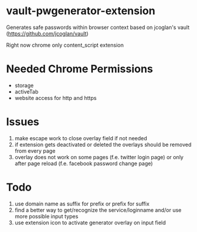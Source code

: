 vault-pwgenerator-extension
===========================

Generates safe passwords within browser context based on jcoglan's vault (https://github.com/jcoglan/vault)

Right now chrome only content_script extension

Needed Chrome Permissions
=========================
* storage
* activeTab
* website access for http and https

Issues
=======
1) make escape work to close overlay field if not needed
2) if extension gets deactivated or deleted the overlays should be removed from every page
3) overlay does not work on some pages (f.e. twitter login page) or only after page reload (f.e. facebook password change page)

Todo
======
1) use domain name as suffix for prefix or prefix for suffix
2) find a better way to get/recognize the service/loginname and/or use more possible input types
3) use extension icon to activate generator overlay on input field